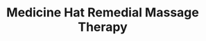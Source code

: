 ---
title: "Medicine Hat Remedial Massage Therapy"
url: /medicine-hat/medicine-hat-remedial-massage-therapy/
shop: massage
---